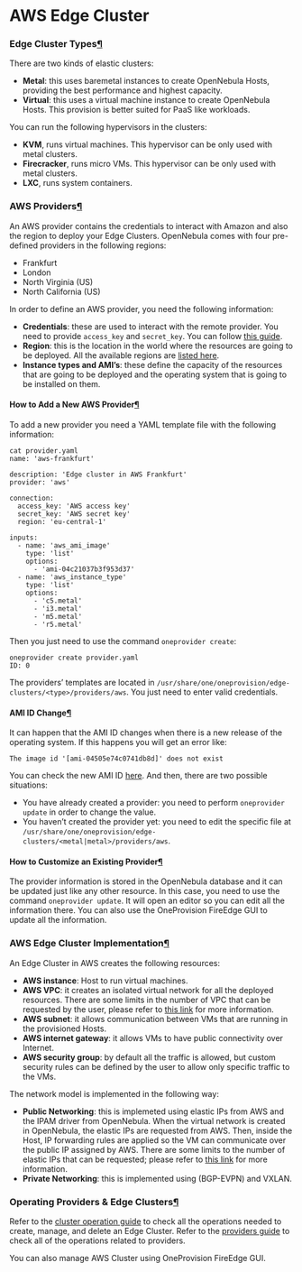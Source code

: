 # AWS Edge Cluster

### Edge Cluster Types[¶](broken-reference)

There are two kinds of elastic clusters:

* **Metal**: this uses baremetal instances to create OpenNebula Hosts, providing the best performance and highest capacity.
* **Virtual**: this uses a virtual machine instance to create OpenNebula Hosts. This provision is better suited for PaaS like workloads.

You can run the following hypervisors in the clusters:

* **KVM**, runs virtual machines. This hypervisor can be only used with metal clusters.
* **Firecracker**, runs micro VMs. This hypervisor can be only used with metal clusters.
* **LXC**, runs system containers.

### AWS Providers[¶](broken-reference)

An AWS provider contains the credentials to interact with Amazon and also the region to deploy your Edge Clusters. OpenNebula comes with four pre-defined providers in the following regions:

* Frankfurt
* London
* North Virginia (US)
* North California (US)

In order to define an AWS provider, you need the following information:

* **Credentials**: these are used to interact with the remote provider. You need to provide `access_key` and `secret_key`. You can follow [this guide](https://docs.aws.amazon.com/powershell/latest/userguide/pstools-appendix-sign-up.html).
* **Region**: this is the location in the world where the resources are going to be deployed. All the available regions are [listed here](https://docs.aws.amazon.com/AmazonRDS/latest/UserGuide/Concepts.RegionsAndAvailabilityZones.html).
* **Instance types and AMI’s**: these define the capacity of the resources that are going to be deployed and the operating system that is going to be installed on them.

#### How to Add a New AWS Provider[¶](broken-reference)

To add a new provider you need a YAML template file with the following information:

```
cat provider.yaml
name: 'aws-frankfurt'

description: 'Edge cluster in AWS Frankfurt'
provider: 'aws'

connection:
  access_key: 'AWS access key'
  secret_key: 'AWS secret key'
  region: 'eu-central-1'

inputs:
  - name: 'aws_ami_image'
    type: 'list'
    options:
      - 'ami-04c21037b3f953d37'
  - name: 'aws_instance_type'
    type: 'list'
    options:
      - 'c5.metal'
      - 'i3.metal'
      - 'm5.metal'
      - 'r5.metal'
```

Then you just need to use the command `oneprovider create`:

```
oneprovider create provider.yaml
ID: 0
```

The providers’ templates are located in `/usr/share/one/oneprovision/edge-clusters/<type>/providers/aws`. You just need to enter valid credentials.

#### AMI ID Change[¶](broken-reference)

It can happen that the AMI ID changes when there is a new release of the operating system. If this happens you will get an error like:

```
The image id '[ami-04505e74c0741db8d]' does not exist
```

You can check the new AMI ID [here](https://cloud-images.ubuntu.com/locator/ec2/). And then, there are two possible situations:

* You have already created a provider: you need to perform `oneprovider update` in order to change the value.
* You haven’t created the provider yet: you need to edit the specific file at `/usr/share/one/oneprovision/edge-clusters/<metal|metal>/providers/aws`.

#### How to Customize an Existing Provider[¶](broken-reference)

The provider information is stored in the OpenNebula database and it can be updated just like any other resource. In this case, you need to use the command `oneprovider update`. It will open an editor so you can edit all the information there. You can also use the OneProvision FireEdge GUI to update all the information.

### AWS Edge Cluster Implementation[¶](broken-reference)

An Edge Cluster in AWS creates the following resources:

* **AWS instance**: Host to run virtual machines.
* **AWS VPC**: it creates an isolated virtual network for all the deployed resources. There are some limits in the number of VPC that can be requested by the user, please refer to [this link](https://docs.aws.amazon.com/vpc/latest/userguide/amazon-vpc-limits.html) for more information.
* **AWS subnet**: it allows communication between VMs that are running in the provisioned Hosts.
* **AWS internet gateway**: it allows VMs to have public connectivity over Internet.
* **AWS security group**: by default all the traffic is allowed, but custom security rules can be defined by the user to allow only specific traffic to the VMs.

The network model is implemented in the following way:

* **Public Networking**: this is implemeted using elastic IPs from AWS and the IPAM driver from OpenNebula. When the virtual network is created in OpenNebula, the elastic IPs are requested from AWS. Then, inside the Host, IP forwarding rules are applied so the VM can communicate over the public IP assigned by AWS. There are some limits to the number of elastic IPs that can be requested; please refer to [this link](https://docs.aws.amazon.com/AWSEC2/latest/UserGuide/elastic-ip-addresses-eip.html#using-instance-addressing-limit) for more information.
* **Private Networking**: this is implemented using (BGP-EVPN) and VXLAN.

### Operating Providers & Edge Clusters[¶](broken-reference)

Refer to the [cluster operation guide](broken-reference) to check all the operations needed to create, manage, and delete an Edge Cluster. Refer to the [providers guide](broken-reference) to check all of the operations related to providers.

You can also manage AWS Cluster using OneProvision FireEdge GUI.

